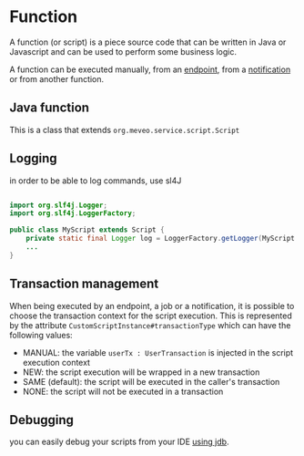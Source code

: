 # Function

A function (or script)  is a piece source code that can be written in Java or Javascript and can be used to perform some business logic.

A function can be executed manually, from an [endpoint](https://github.com/manaty/meveo/tree/master/meveo-admin/ejbs/src/main/java/org/meveo/service/technicalservice/endpoint),
from a [notification]((https://github.com/manaty/meveo/tree/master/meveo-admin/ejbs/src/main/java/org/meveo/service/notification)) or from another function.

## Java function

This is a class that extends `org.meveo.service.script.Script`

## Logging

in order to be able to log commands, use sl4J 

```java

import org.slf4j.Logger;
import org.slf4j.LoggerFactory;

public class MyScript extends Script {
    private static final Logger log = LoggerFactory.getLogger(MyScript.class);
    ...
}
```

## Transaction management

When being executed by an endpoint, a job or a notification, it is possible to choose the transaction context for the script execution. This is represented by the attribute `CustomScriptInstance#transactionType` which can have the following values: 

- MANUAL: the variable `userTx : UserTransaction` is injected in the script execution context
- NEW: the script execution will be wrapped in a new transaction
- SAME (default): the script will be executed in the caller's transaction
- NONE: the script will not be executed in a transaction

## Debugging

you can easily debug your scripts from your IDE [using jdb](../../../../../../../../../documentation/DEBUGGING.md).
